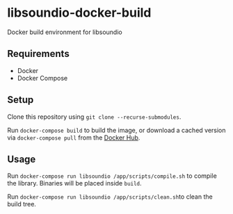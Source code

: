 # libsoundio-docker-build
Docker build environment for libsoundio

## Requirements

- Docker
- Docker Compose

## Setup

Clone this repository using `git clone --recurse-submodules`.

Run `docker-compose build` to build the image, or download a cached version via `docker-compose pull` from the [Docker Hub](https://hub.docker.com/r/voiceamongus/libsoundio-builder).

## Usage

Run `docker-compose run libsoundio /app/scripts/compile.sh` to compile the library. Binaries will be placed inside `build`.

Run `docker-compose run libsoundio /app/scripts/clean.sh`to clean the build tree.
